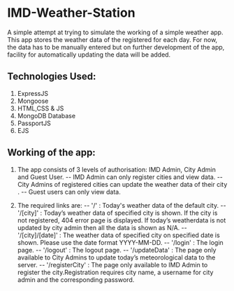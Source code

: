 # IMD-Weather-Station
A simple attempt at trying to simulate the working of a simple weather app. This app stores the weather data of the registered
for each day. For now, the data has to be manually entered but on further development of the app, facility for automatically
updating the data will be added.

## Technologies Used:
1. ExpressJS
2. Mongoose
3. HTML,CSS & JS
4. MongoDB Database
5. PassportJS
6. EJS

## Working of the app:
1. The app consists of 3 levels of authorisation: IMD Admin, City Admin and Guest User.
-- IMD Admin can only register cities and view data.
-- City Admins of registered cities can update the weather data of their city .
-- Guest users can only view data.

2. The required links are:
-- '/' : Today's weather data of the default city.
-- '/[city]' : Today’s weather data of specified city is shown. If the city is not registered, 404 error page is displayed.
               If today’s weatherdata is not updated by city admin then all the data is shown as N/A.
-- '/[city]/[date]' : The weather data of specified city on specified date is shown. Please use the date format YYYY-MM-DD.
-- '/login' : The login page.
-- '/logout' : The logout page.
-- '/updateData' : The page only available to City Admins to update today’s meteorological data to the server.
-- '/registerCity' : The page only available to IMD Admin to register the city.Registration requires city name, a username
                      for city admin and the corresponding password.
                 
